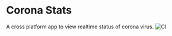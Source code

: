 # Corona Stats

A cross platform app to view realtime status of corona virus.
![CI](https://github.com/i-am-ahad/corona_stats/workflows/CI/badge.svg?event=push)
